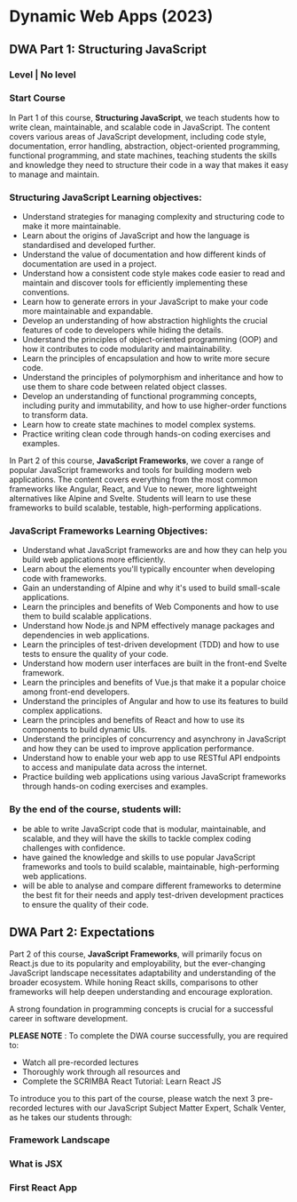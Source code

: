 ﻿# Dynamic Web Apps (2023)

## DWA Part 1: Structuring JavaScript 

### Level | No level

### **Start Course**


In Part 1 of this course, **Structuring JavaScript**, we teach students how to write clean, maintainable, and scalable code in JavaScript. The content covers various areas of JavaScript development, including code style, documentation, error handling, abstraction, object-oriented programming, functional programming, and state machines, teaching students the skills and knowledge they need to structure their code in a way that makes it easy to manage and maintain.

### Structuring JavaScript Learning objectives:
- Understand strategies for managing complexity and structuring code to make it more maintainable.
- Learn about the origins of JavaScript and how the language is standardised and developed further.
- Understand the value of documentation and how different kinds of documentation are used in a project. 
- Understand how a consistent code style makes code easier to read and maintain and discover tools for efficiently implementing these conventions.
- Learn how to generate errors in your JavaScript to make your code more maintainable and expandable.
- Develop an understanding of how abstraction highlights the crucial features of code to developers while hiding the details.
- Understand the principles of object-oriented programming (OOP) and how it contributes to code modularity and maintainability.
- Learn the principles of encapsulation and how to write more secure code.
- Understand the principles of polymorphism and inheritance and how to use them to share code between related object classes.
- Develop an understanding of functional programming concepts, including purity and immutability, and how to use higher-order functions to transform data.
- Learn how to create state machines to model complex systems.
- Practice writing clean code through hands-on coding exercises and examples.

In Part 2 of this course, **JavaScript Frameworks**, we cover a range of popular JavaScript frameworks and tools for building modern web applications. The content covers everything from the most common frameworks like Angular, React, and Vue to newer, more lightweight alternatives like Alpine and Svelte. Students will learn to use these frameworks to build scalable, testable, high-performing applications.

### JavaScript Frameworks Learning Objectives:
- Understand what JavaScript frameworks are and how they can help you build web applications more efficiently.
- Learn about the elements you'll typically encounter when developing code with frameworks.
- Gain an understanding of Alpine and why it's used to build small-scale applications.
- Learn the principles and benefits of Web Components and how to use them to build scalable applications.
- Understand how Node.js and NPM effectively manage packages and dependencies in web applications.
- Learn the principles of test-driven development (TDD) and how to use tests to ensure the quality of your code.
- Understand how modern user interfaces are built in the front-end Svelte framework.
- Learn the principles and benefits of Vue.js that make it a popular choice among front-end developers.
- Understand the principles of Angular and how to use its features to build complex applications.
- Learn the principles and benefits of React and how to use its components to build dynamic UIs.
- Understand the principles of concurrency and asynchrony in JavaScript and how they can be used to improve application performance.
- Understand how to enable your web app to use RESTful API endpoints to access and manipulate data across the internet.
- Practice building web applications using various JavaScript frameworks through hands-on coding exercises and examples.

### By the end of the course, students will:
- be able to write JavaScript code that is modular, maintainable, and scalable, and they will have the skills to tackle complex coding challenges with confidence. 
- have gained the knowledge and skills to use popular JavaScript frameworks and tools to build scalable, maintainable, high-performing web applications. 
- will be able to analyse and compare different frameworks to determine the best fit for their needs and apply test-driven development practices to ensure the quality of their code.



## DWA Part 2: Expectations

Part 2 of this course, **JavaScript Frameworks**, will primarily focus on React.js due to its popularity and employability, but the ever-changing JavaScript landscape necessitates adaptability and understanding of the broader ecosystem. While honing React skills, comparisons to other frameworks will help deepen understanding and encourage exploration.
 

A strong foundation in programming concepts is crucial for a successful career in software development.
 

**PLEASE NOTE** : To complete the DWA course successfully, you are required to:

- Watch all pre-recorded lectures
- Thoroughly work through all resources and
- Complete the SCRIMBA React Tutorial: Learn React JS
 

To introduce you to this part of the course, please watch the next 3 pre-recorded lectures with our JavaScript Subject Matter Expert, Schalk Venter, as he takes our students through:

### Framework Landscape
### What is JSX
### First React App
